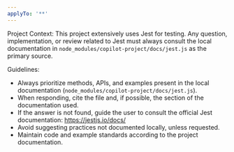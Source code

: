 ```yaml
---
applyTo: '**'
---
```

Project Context:
This project extensively uses Jest for testing. Any question, implementation, or review related to Jest must always consult the local documentation in `node_modules/copilot-project/docs/jest.js` as the primary source.

Guidelines:
- Always prioritize methods, APIs, and examples present in the local documentation (`node_modules/copilot-project/docs/jest.js`).
- When responding, cite the file and, if possible, the section of the documentation used.
- If the answer is not found, guide the user to consult the official Jest documentation: https://jestjs.io/docs/
- Avoid suggesting practices not documented locally, unless requested.
- Maintain code and example standards according to the project documentation.
